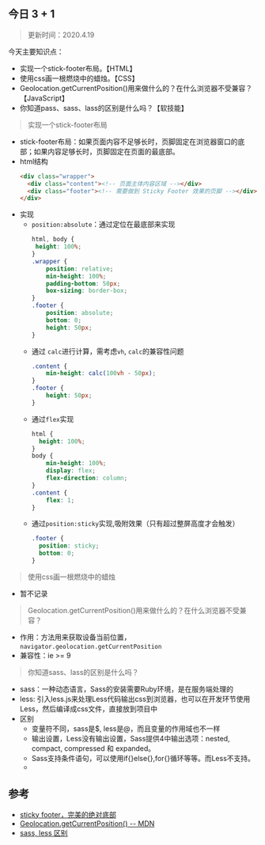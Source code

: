 ## 今日 3 + 1
> 更新时间：2020.4.19

今天主要知识点：
* 实现一个stick-footer布局。【HTML】
* 使用css画一根燃烧中的蜡烛。【CSS】
* Geolocation.getCurrentPosition()用来做什么的？在什么浏览器不受兼容？【JavaScript】
* 你知道pass、sass、lass的区别是什么吗？【软技能】

> 实现一个stick-footer布局
* stick-footer布局：如果页面内容不足够长时，页脚固定在浏览器窗口的底部；如果内容足够长时，页脚固定在页面的最底部。
* html结构
  ```html
  <div class="wrapper">
    <div class="content"><!-- 页面主体内容区域 --></div>
    <div class="footer"><!-- 需要做到 Sticky Footer 效果的页脚 --></div>
  </div>
  ```
* 实现
  * `position:absolute`：通过定位在最底部来实现
    ```css
    html, body {
     height: 100%;
    }
    .wrapper {
        position: relative;
        min-height: 100%;
        padding-bottom: 50px;
        box-sizing: border-box;
    }
    .footer {
        position: absolute;
        bottom: 0;
        height: 50px;
    }
    ```
  * 通过 `calc`进行计算，需考虑`vh`, `calc`的兼容性问题
    ```css
    .content {
        min-height: calc(100vh - 50px);
    }
    .footer {
        height: 50px;
    }
    ```  
  * 通过`flex`实现
    ```css
    html {
      height: 100%;
    }
    body {
        min-height: 100%;
        display: flex;
        flex-direction: column;
    }
    .content {
        flex: 1;
    }
    ```  
  * 通过`position:sticky`实现,吸附效果（只有超过整屏高度才会触发）
    ```css
    .footer {
      position: sticky;
      bottom: 0;
    }
    ```  
> 使用css画一根燃烧中的蜡烛
* 暂不记录

> Geolocation.getCurrentPosition()用来做什么的？在什么浏览器不受兼容？
* 作用：方法用来获取设备当前位置，`navigator.geolocation.getCurrentPosition`
* 兼容性：ie >= 9

> 你知道sass、lass的区别是什么吗？
* sass：一种动态语言，Sass的安装需要Ruby环境，是在服务端处理的
* less: 引入less.js来处理Less代码输出css到浏览器，也可以在开发环节使用Less，然后编译成css文件，直接放到项目中
* 区别
  * 变量符不同，sass是$, less是@，而且变量的作用域也不一样
  * 输出设置，Less没有输出设置，Sass提供4中输出选项：nested, compact, compressed 和 expanded。
  * Sass支持条件语句，可以使用if{}else{},for{}循环等等。而Less不支持。
  *  

## 参考
* [sticky footer，完美的绝对底部](https://aotu.io/notes/2017/04/13/Sticky-footer/index.html)
* [Geolocation.getCurrentPosition() -- MDN](https://developer.mozilla.org/zh-CN/docs/Web/API/Geolocation/Using_geolocation)
* [sass, less 区别](https://www.cnblogs.com/wangpenghui522/p/5467560.html)